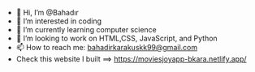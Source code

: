 - 👋 Hi, I’m @Bahadır
- 👀 I’m interested in coding 
- 🌱 I’m currently learning computer science
- 💞️ I’m looking to work on HTML,CSS, JavaScript, and Python
- 📫 How to reach me: bahadirkarakuskk99@gmail.com
- Check this website I built ==> https://moviesjoyapp-bkara.netlify.app/

<!---
bahadir11/bahadir11 is a ✨ special ✨ repository because its `README.md` (this file) appears on your GitHub profile.
You can click the Preview link to take a look at your changes.
--->
